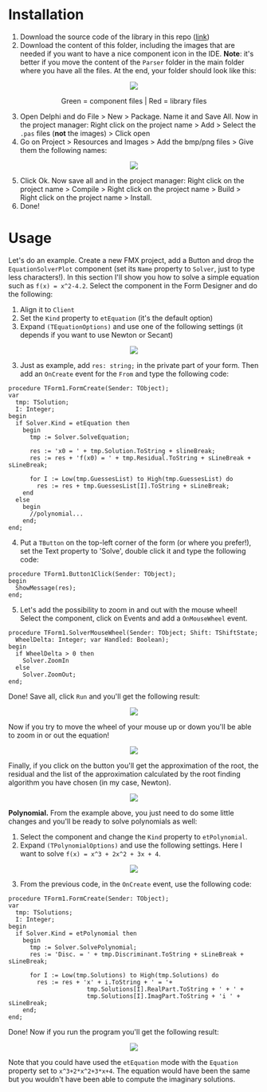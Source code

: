 # Installation

 1. Download the source code of the library in this repo ([link](https://github.com/albertodev01/TEquations/tree/master/Delphi/Source))
 2. Download the content of this folder, including the images that are needed if you want to have a nice component icon in the IDE. **Note**: it's better if you move the content of the `Parser` folder in the main folder where you have all the files. At the end, your folder should look like this:
 
 <p align="center"><img src="https://github.com/albertodev01/TEquations/blob/master/Delphi/Component/Visual/github_images/folder.png" /></p>
 <p align="center">Green = component files | Red = library files</p>
 
 3. Open Delphi and do File > New > Package. Name it and Save All. Now in the project manager: Right click on the project name > Add > Select the `.pas` files (**not** the images) > Click open
 4. Go on Project > Resources and Images > Add the bmp/png files > Give them the following names:
 
 <p align="center"><img src="https://github.com/albertodev01/TEquations/blob/master/Delphi/Component/Visual/github_images/required.png" /></p>
 
 5. Click Ok. Now save all and in the project manager: Right click on the project name > Compile > Right click on the project name > Build > Right click on the project name > Install.
 6. Done!

# Usage

Let's do an example. Create a new FMX project, add a Button and drop the `EquationSolverPlot` component (set its `Name` property to `Solver`, just to type less characters!). In this section I'll show you how to solve a simple equation such as `f(x) = x^2-4.2`. Select the component in the Form Designer and do the following:

 1. Align it to `Client`
 1. Set the `Kind` property to `etEquation` (it's the default option)
 2. Expand `(TEquationOptions)` and use one of the following settings (it depends if you want to use Newton or Secant)
 
  <p align="center"><img src="https://github.com/albertodev01/TEquations/blob/master/Delphi/Component/Visual/github_images/equation_settings.png" /></p>
  
  3. Just as example, add `res: string;` in the private part of your form. Then add an `OnCreate` event for the `From` and type the following code:
  
```delphi
procedure TForm1.FormCreate(Sender: TObject);
var
  tmp: TSolution;
  I: Integer;
begin
  if Solver.Kind = etEquation then
    begin
      tmp := Solver.SolveEquation;

      res := 'x0 = ' + tmp.Solution.ToString + slineBreak;
      res := res + 'f(x0) = ' + tmp.Residual.ToString + sLineBreak + sLineBreak;

      for I := Low(tmp.GuessesList) to High(tmp.GuessesList) do
        res := res + tmp.GuessesList[I].ToString + sLineBreak;
    end
  else
    begin
      //polynomial...
    end;
end;
```

  4. Put a `TButton` on the top-left corner of the form (or where you prefer!), set the Text property to 'Solve', double click it and type the following code:

```delphi
procedure TForm1.Button1Click(Sender: TObject);
begin
  ShowMessage(res);
end;
```

  5. Let's add the possibility to zoom in and out with the mouse wheel! Select the component, click on Events and add a `OnMouseWheel` event.
  
```delphi
procedure TForm1.SolverMouseWheel(Sender: TObject; Shift: TShiftState;
  WheelDelta: Integer; var Handled: Boolean);
begin
  if WheelDelta > 0 then
    Solver.ZoomIn
  else
    Solver.ZoomOut;
end;
```  

Done! Save all, click `Run` and you'll get the following result:

<p align="center"><img src="https://github.com/albertodev01/TEquations/blob/master/Delphi/Component/Visual/github_images/example1.png" /></p>

Now if you try to move the wheel of your mouse up or down you'll be able to zoom in or out the equation!

<p align="center"><img src="https://github.com/albertodev01/TEquations/blob/master/Delphi/Component/Visual/github_images/example2-zoom.png" /></p>

Finally, if you click on the button you'll get the approximation of the root, the residual and the list of the approximation calculated by the root finding algorithm you have chosen (in my case, Newton).

<p align="center"><img src="https://github.com/albertodev01/TEquations/blob/master/Delphi/Component/Visual/github_images/result.png" /></p>
 
**Polynomial.**
From the example above, you just need to do some little changes and you'll be ready to solve polynomials as well:

  1. Select the component and change the `Kind` property to `etPolynomial`.
  2. Expand `(TPolynomialOptions)` and use the following settings. Here I want to solve `f(x) = x^3 + 2x^2 + 3x + 4`.
  
  <p align="center"><img src="https://github.com/albertodev01/TEquations/blob/master/Delphi/Component/Visual/github_images/polysettings.png" /></p>
  
  3. From the previous code, in the `OnCreate` event, use the following code:

```delphi
procedure TForm1.FormCreate(Sender: TObject);
var
  tmp: TSolutions;
  I: Integer;
begin
  if Solver.Kind = etPolynomial then
    begin
      tmp := Solver.SolvePolynomial;
      res := 'Disc. = ' + tmp.Discriminant.ToString + sLineBreak + sLineBreak;

      for I := Low(tmp.Solutions) to High(tmp.Solutions) do
        res := res + 'x' + i.ToString + ' = '+
                      tmp.Solutions[I].RealPart.ToString + ' + ' +
                      tmp.Solutions[I].ImagPart.ToString + 'i ' + sLineBreak;
    end;
end;
```

Done! Now if you run the program you'll get the following result:

<p align="center"><img src="https://github.com/albertodev01/TEquations/blob/master/Delphi/Component/Visual/github_images/polyresult.png" /></p>

Note that you could have used the `etEquation` mode with the `Equation` property set to `x^3+2*x^2+3*x+4`. The equation would have been the same but you wouldn't have been able to compute the imaginary solutions.
